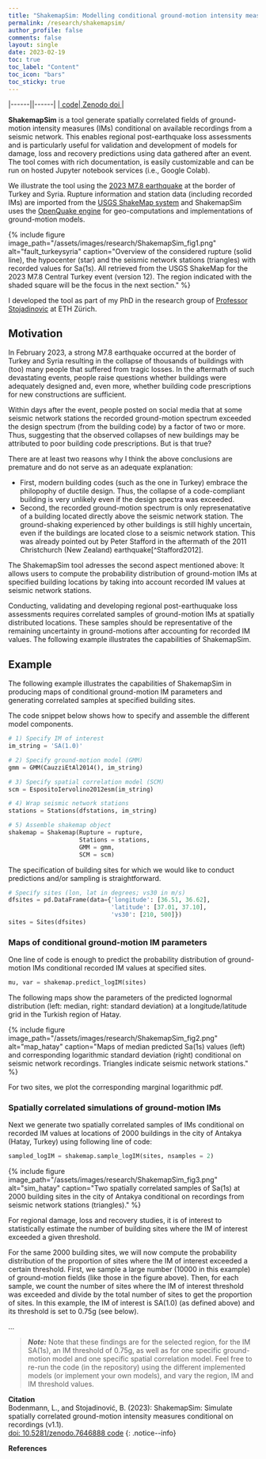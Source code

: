 ```yaml
---
title: "ShakemapSim: Modelling conditional ground-motion intensity measures"
permalink: /research/shakemapsim/
author_profile: false
comments: false
layout: single
date: 2023-02-19
toc: true
toc_label: "Content"
toc_icon: "bars"  
toc_sticky: true 
---
```


|------||------|
|<a class="btn btn--primary" href="https://github.com/bodlukas/ground-motion-simulation-shakemap"> <i class="fa fa-code" aria-hidden="true"></i> code</a>|<a class="btn btn--primary" href="https://doi.org/10.5281/zenodo.7646888"> <i class="fa fa-link fa-lg"></i> Zenodo doi </a>|

**ShakemapSim** is a tool generate spatially correlated fields of ground-motion intensity measures (IMs) conditional on available recordings from a seismic network. This enables regional post-earthquake loss assessments and is particularly useful for validation and development of models for damage, loss and recovery predictions using data gathered after an event. The tool comes with rich documentation, is easily customizable and can be run on hosted Jupyter notebook services (i.e., Google Colab). 

We illustrate the tool using the [2023 M7.8 earthquake](https://earthquake.usgs.gov/earthquakes/eventpage/us6000jllz/executive) at the border of Turkey and Syria. Rupture information and station data (including recorded IMs) are imported from the [USGS ShakeMap system](https://earthquake.usgs.gov/data/shakemap/) and ShakemapSim uses the [OpenQuake engine](https://github.com/gem/oq-engine#openquake-engine) for geo-computations and implementations of ground-motion models. 

{% include figure image_path="/assets/images/research/ShakemapSim_fig1.png" alt="fault_turkeysyria" caption="Overview of the considered rupture (solid line), the hypocenter (star) and the seismic network stations (triangles) with recorded values for Sa(1s). All retrieved from the USGS ShakeMap for the 2023 M7.8 Central Turkey event (version 12). The region indicated with the shaded square will be the focus in the next section." %}

I developed the tool as part of my PhD in the research group of [Professor Stojadinovic](https://stojadinovic.ibk.ethz.ch/) at ETH Zürich. 

## Motivation
In February 2023, a strong M7.8 earthquake occurred at the border of Turkey and Syria resulting in the collapse of thousands of buildings with (too) many people that suffered from tragic losses. In the aftermath of such devastating events, people raise questions whether buildings were adequately designed and, even more, whether building code prescriptions for new constructions are sufficient.

Within days after the event, people posted on social media that at some seismic network stations the recorded ground-motion spectrum exceeded the design spectrum (from the building code) by a factor of two or more. Thus, suggesting that the observed collapses of new buildings may be attributed to poor building code prescriptions. But is that true?

There are at least two reasons why I think the above conclusions are premature and do not serve as an adequate explanation: 
- First, modern building codes (such as the one in Turkey) embrace the philopophy of ductile design. Thus, the collapse of a code-compliant building is very unlikely even if the design spectra was exceeded. 
- Second, the recorded ground-motion spectrum is only represenatative of a building located directly above the seismic network station. The ground-shaking experienced by other buildings is still highly uncertain, even if the buildings are located close to a seismic network station. This was already pointed out by Peter Stafford in the aftermath of the 2011 Christchurch (New Zealand) earthquake[^Stafford2012].

The ShakemapSim tool adresses the second aspect mentioned above: It allows users to compute the probability distribution of ground-motion IMs at specified building locations by taking into account recorded IM values at seismic network stations. 

Conducting, validating and developing regional post-earthuquake loss assessments requires correlated samples of ground-motion IMs at spatially distributed locations. These samples should be representative of the remaining uncertainty in ground-motions after accounting for recorded IM values. The following example illustrates the capabilities of ShakemapSim.

## Example

The following example illustrates the capabilities of ShakemapSim in producing maps of conditional ground-motion IM parameters and generating correlated samples at specified building sites. 

The code snippet below shows how to specify and assemble the different model components. 

```python
# 1) Specify IM of interest
im_string = 'SA(1.0)'

# 2) Specify ground-motion model (GMM)
gmm = GMM(CauzziEtAl2014(), im_string)

# 3) Specify spatial correlation model (SCM)
scm = EspositoIervolino2012esm(im_string)

# 4) Wrap seismic network stations
stations = Stations(dfstations, im_string)

# 5) Assemble shakemap object
shakemap = Shakemap(Rupture = rupture, 
                    Stations = stations,
                    GMM = gmm,
                    SCM = scm)
```

The specification of building sites for which we would like to conduct predictions and/or sampling is straightforward.

```python
# Specify sites (lon, lat in degrees; vs30 in m/s)
dfsites = pd.DataFrame(data={'longitude': [36.51, 36.62], 
                             'latitude': [37.01, 37.10],
                             'vs30': [210, 500]})
sites = Sites(dfsites)
```

### Maps of conditional ground-motion IM parameters

One line of code is enough to predict the probability distribution of ground-motion IMs conditional recorded IM values at specified sites.  
```python
mu, var = shakemap.predict_logIM(sites)
```
The following maps show the parameters of the predicted lognormal distribution (left: median, right: standard deviation) at a longitude/latitude grid in the Turkish region of Hatay. 

{% include figure image_path="/assets/images/research/ShakemapSim_fig2.png" alt="map_hatay" caption="Maps of median predicted Sa(1s) values (left) and corresponding logarithmic standard deviation (right) conditional on seismic network recordings. Triangles indicate seismic network stations." %}

For two sites, we plot the corresponding marginal logarithmic pdf. 

### Spatially correlated simulations of ground-motion IMs

Next we generate two spatially correlated samples of IMs conditional on recorded IM values at locations of 2000 buildings in the city of Antakya (Hatay, Turkey) using following line of code:
```python
sampled_logIM = shakemap.sample_logIM(sites, nsamples = 2)
```

{% include figure image_path="/assets/images/research/ShakemapSim_fig3.png" alt="sim_hatay" caption="Two spatially correlated samples of Sa(1s) at 2000 building sites in the city of Antakya conditional on recordings from seismic network stations (triangles)." %}

For regional damage, loss and recovery studies, it is of interest to statistically estimate the number of building sites where the IM of interest exceeded a given threshold.

For the same 2000 building sites, we will now compute the probability distribution of the proportion of sites where the IM of interest exceeded a certain threshold. First, we sample a large number (10000 in this example) of ground-motion fields (like those in the figure above). Then, for each sample, we count the number of sites where the IM of interest threshold was exceeded and divide by the total number of sites to get the proportion of sites. In this example, the IM of interest is SA(1.0) (as defined above) and its threshold is set to 0.75g (see below).

... 

> **_Note:_** Note that these findings are for the selected region, for the IM SA(1s), an IM threshold of 0.75g, as well as for one specific ground-motion model and one specific spatial correlation model. Feel free to re-run the code (in the repository) using the different implemented models (or implement your own models), and vary the region, IM and IM threshold values. 

**Citation** <br /> Bodenmann, L., and Stojadinović, B. (2023): ShakemapSim: Simulate spatially correlated ground-motion intensity measures conditional on recordings (v1.1). <br /> <a class="btn btn--primary" href="https://doi.org/10.5281/zenodo.7646888"> <i class="fa fa-file-link fa-lg"></i> doi: 10.5281/zenodo.7646888 </a> <a class="btn btn--primary" href="https://github.com/bodlukas/ground-motion-simulation-shakemap"> <i class="fa fa-code" aria-hidden="true"></i> code</a>
{: .notice--info}

**References**
